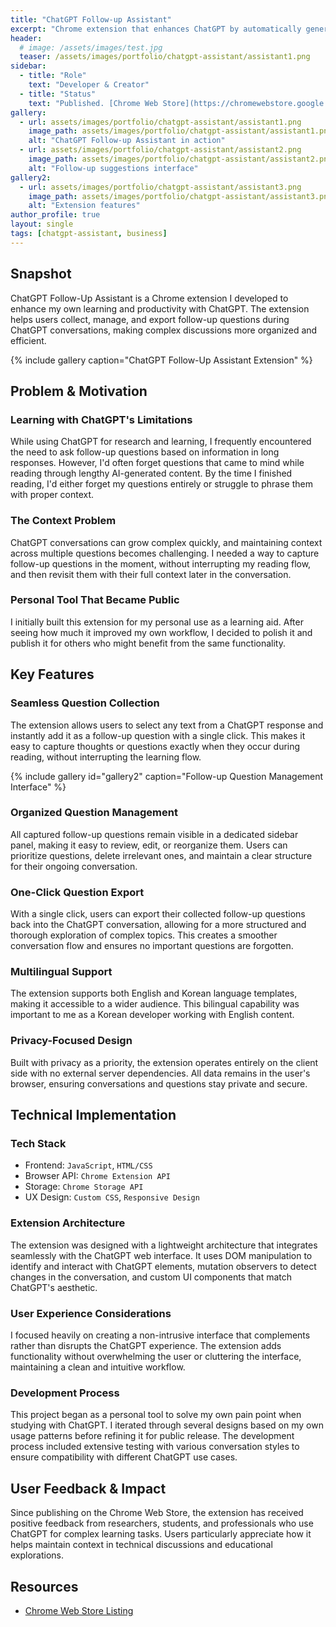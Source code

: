 ```yaml
---
title: "ChatGPT Follow-up Assistant"
excerpt: "Chrome extension that enhances ChatGPT by automatically generating follow-up questions for deeper conversations"
header:
  # image: /assets/images/test.jpg
  teaser: /assets/images/portfolio/chatgpt-assistant/assistant1.png
sidebar:
  - title: "Role"
    text: "Developer & Creator"
  - title: "Status"
    text: "Published. [Chrome Web Store](https://chromewebstore.google.com/detail/chatgpt-follow-up-assista/lkmfpkkbjnodlanaleadcolhjelejgam)"
gallery:
  - url: assets/images/portfolio/chatgpt-assistant/assistant1.png
    image_path: assets/images/portfolio/chatgpt-assistant/assistant1.png
    alt: "ChatGPT Follow-up Assistant in action"
  - url: assets/images/portfolio/chatgpt-assistant/assistant2.png
    image_path: assets/images/portfolio/chatgpt-assistant/assistant2.png
    alt: "Follow-up suggestions interface"
gallery2:
  - url: assets/images/portfolio/chatgpt-assistant/assistant3.png
    image_path: assets/images/portfolio/chatgpt-assistant/assistant3.png
    alt: "Extension features"
author_profile: true
layout: single
tags: [chatgpt-assistant, business]
---
```



## Snapshot  
ChatGPT Follow-Up Assistant is a Chrome extension I developed to enhance my own learning and productivity with ChatGPT. The extension helps users collect, manage, and export follow-up questions during ChatGPT conversations, making complex discussions more organized and efficient.

{% include gallery caption="ChatGPT Follow-Up Assistant Extension" %}

## Problem & Motivation

### Learning with ChatGPT's Limitations

While using ChatGPT for research and learning, I frequently encountered the need to ask follow-up questions based on information in long responses. However, I'd often forget questions that came to mind while reading through lengthy AI-generated content. By the time I finished reading, I'd either forget my questions entirely or struggle to phrase them with proper context.

### The Context Problem

ChatGPT conversations can grow complex quickly, and maintaining context across multiple questions becomes challenging. I needed a way to capture follow-up questions in the moment, without interrupting my reading flow, and then revisit them with their full context later in the conversation.

### Personal Tool That Became Public

I initially built this extension for my personal use as a learning aid. After seeing how much it improved my own workflow, I decided to polish it and publish it for others who might benefit from the same functionality.

## Key Features

### Seamless Question Collection

The extension allows users to select any text from a ChatGPT response and instantly add it as a follow-up question with a single click. This makes it easy to capture thoughts or questions exactly when they occur during reading, without interrupting the learning flow.

{% include gallery id="gallery2" caption="Follow-up Question Management Interface" %}

### Organized Question Management

All captured follow-up questions remain visible in a dedicated sidebar panel, making it easy to review, edit, or reorganize them. Users can prioritize questions, delete irrelevant ones, and maintain a clear structure for their ongoing conversation.

### One-Click Question Export

With a single click, users can export their collected follow-up questions back into the ChatGPT conversation, allowing for a more structured and thorough exploration of complex topics. This creates a smoother conversation flow and ensures no important questions are forgotten.

### Multilingual Support

The extension supports both English and Korean language templates, making it accessible to a wider audience. This bilingual capability was important to me as a Korean developer working with English content.

### Privacy-Focused Design

Built with privacy as a priority, the extension operates entirely on the client side with no external server dependencies. All data remains in the user's browser, ensuring conversations and questions stay private and secure.

## Technical Implementation

### Tech Stack
- Frontend: `JavaScript`, `HTML/CSS`
- Browser API: `Chrome Extension API`
- Storage: `Chrome Storage API`
- UX Design: `Custom CSS`, `Responsive Design`

### Extension Architecture

The extension was designed with a lightweight architecture that integrates seamlessly with the ChatGPT web interface. It uses DOM manipulation to identify and interact with ChatGPT elements, mutation observers to detect changes in the conversation, and custom UI components that match ChatGPT's aesthetic.

### User Experience Considerations

I focused heavily on creating a non-intrusive interface that complements rather than disrupts the ChatGPT experience. The extension adds functionality without overwhelming the user or cluttering the interface, maintaining a clean and intuitive workflow.

### Development Process

This project began as a personal tool to solve my own pain point when studying with ChatGPT. I iterated through several designs based on my own usage patterns before refining it for public release. The development process included extensive testing with various conversation styles to ensure compatibility with different ChatGPT use cases.

## User Feedback & Impact

Since publishing on the Chrome Web Store, the extension has received positive feedback from researchers, students, and professionals who use ChatGPT for complex learning tasks. Users particularly appreciate how it helps maintain context in technical discussions and educational explorations.

## Resources

- [Chrome Web Store Listing](https://chromewebstore.google.com/detail/chatgpt-follow-up-assista/lkmfpkkbjnodlanaleadcolhjelejgam)